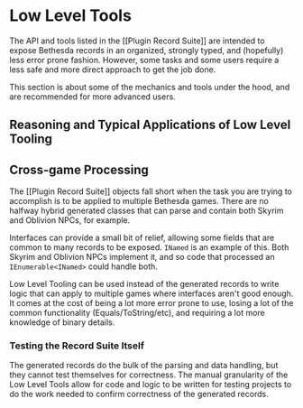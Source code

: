 # Low Level Tools
The API and tools listed in the [[Plugin Record Suite]] are intended to expose Bethesda records in an organized, strongly typed, and (hopefully) less error prone fashion.  However, some tasks and some users require a less safe and more direct approach to get the job done.

This section is about some of the mechanics and tools under the hood, and are recommended for more advanced users.

## Reasoning and Typical Applications of Low Level Tooling
## Cross-game Processing
The [[Plugin Record Suite]] objects fall short when the task you are trying to accomplish is to be applied to multiple Bethesda games.  There are no halfway hybrid generated classes that can parse and contain both Skyrim and Oblivion NPCs, for example.

Interfaces can provide a small bit of relief, allowing some fields that are common to many records to be exposed.  `INamed` is an example of this.  Both Skyrim and Oblivion NPCs implement it, and so code that processed an `IEnumerable<INamed>` could handle both.

Low Level Tooling can be used instead of the generated records to write logic that can apply to multiple games where interfaces aren't good enough.  It comes at the cost of being a lot more error prone to use, losing a lot of the common functionality (Equals/ToString/etc), and requiring a lot more knowledge of binary details.

### Testing the Record Suite Itself
The generated records do the bulk of the parsing and data handling, but they cannot test themselves for correctness.  The manual granularity of the Low Level Tools allow for code and logic to be written for testing projects to do the work needed to confirm correctness of the generated records.
